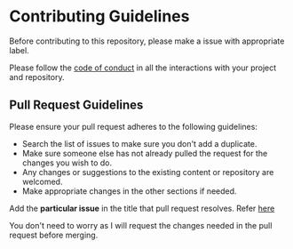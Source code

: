 # Contributing Guidelines

Before contributing to this repository, please make a issue with appropriate label.

Please follow the [code of conduct](https://github.com/Anmol-Baranwal/ToDo-List-WebApp/blob/main/CODE_OF_CONDUCT.md) in all the interactions with your project and repository.

## Pull Request Guidelines

Please ensure your pull request adheres to the following guidelines:
- Search the list of issues to make sure you don't add a duplicate.
- Make sure someone else has not already pulled the request for the changes you wish to do.
- Any changes or suggestions to the existing content or repository are welcomed.
- Make appropriate changes in the other sections if needed.

Add the **particular issue** in the title that pull request resolves. Refer [here](https://docs.github.com/en/issues/tracking-your-work-with-issues/linking-a-pull-request-to-an-issue)

You don't need to worry as I will request the changes needed in the pull request before merging. 

